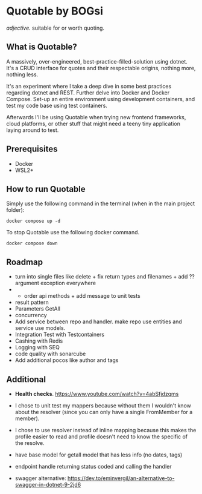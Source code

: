 # Quotable by BOGsi

_adjective._ 
	suitable for or worth quoting.


## What is Quotable?

A massively, over-engineered, best-practice-filled-solution using dotnet. It's a CRUD interface for quotes and their respectable origins, nothing more, nothing less. 

It's an experiment where I take a deep dive in some best practices regarding dotnet and REST. Further delve into Docker and Docker Compose. Set-up an entire environment using development containers, and test my code base using test containers. 

Afterwards I'll be using Quotable when trying new frontend frameworks, cloud platforms, or other stuff that might need a teeny tiny application laying around to test. 


## Prerequisites

* Docker
* WSL2+


## How to run Quotable

Simply use the following command in the terminal (when in the main project folder):

```
docker compose up -d
```


To stop Quotable use the following docker command.

```
docker compose down
```


## Roadmap

* turn into single files like delete + fix return types and filenames + add ?? argument exception everywhere
* + order api methods + add message to unit tests
* result pattern
* Parameters GetAll 
* concurrency 
* Add service between repo and handler. make repo use entities and service use models.
* Integration Test with Testcontainers
* Cashing with Redis
* Logging with SEQ
* code quality with sonarcube
* Add additional pocos like author and tags


## Additional

* **Health checks**. https://www.youtube.com/watch?v=4abSfjdzqms
* I chose to unit test my mappers because without them I wouldn't know about the resolver (since you can only have a single FromMember for a member).
* I chose to use resolver instead of inline mapping because this makes the profile easier to read and profile doesn't need to know the specific of the resolve. 

* have base model for getall model that has less info (no dates, tags)
* endpoint handle returning status coded and calling the handler


* swagger alternative: https://dev.to/eminvergil/an-alternative-to-swagger-in-dotnet-9-2jd6